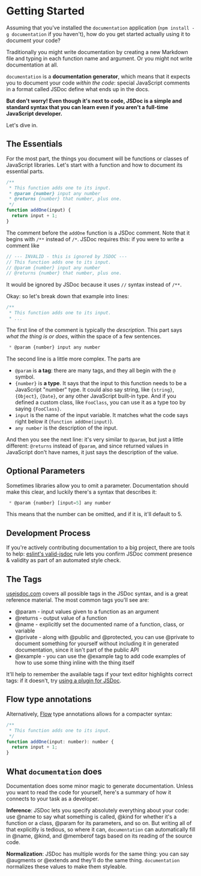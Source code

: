 # Getting Started

Assuming that you've installed the `documentation` application (`npm install -g documentation` if you haven't), how do you
get started actually using it to document your code?

Traditionally you might write documentation by creating a new Markdown
file and typing in each function name and argument. Or you might not
write documentation at all.

`documentation` is a **documentation generator**, which means that it expects
you to document your code _within the code_: special JavaScript comments
in a format called JSDoc define what ends up in the docs.

**But don't worry! Even though it's next to code, JSDoc is a simple and standard
syntax that you can learn even if you aren't a full-time JavaScript developer.**

Let's dive in.

## The Essentials

For the most part, the things you document will be functions or classes
of JavaScript libraries. Let's start with a function and how to document
its essential parts.

```js
/**
 * This function adds one to its input.
 * @param {number} input any number
 * @returns {number} that number, plus one.
 */
function addOne(input) {
  return input + 1;
}
```

The comment before the `addOne` function is a JSDoc comment. Note that it
begins with `/**` instead of `/*`. JSDoc requires this: if you were
to write a comment like

```js
// --- INVALID - this is ignored by JSDOC ---
// This function adds one to its input.
// @param {number} input any number
// @returns {number} that number, plus one.
```

It would be ignored by JSDoc because it uses `//` syntax instead of `/**`.

Okay: so let's break down that example into lines:

```js
/**
 * This function adds one to its input.
 * ...
```

The first line of the comment is typically the _description_. This part
says _what the thing is or does_, within the space of a few sentences.

```js
 * @param {number} input any number
```

The second line is a little more complex. The parts are

* `@param` is **a tag**: there are many tags, and
  they all begin with the `@` symbol.
* `{number}` is **a type**. It says that the input to this function needs
  to be a JavaScript "number" type. It could also say string, like `{string}`,
  `{Object}`, `{Date}`, or any other JavaScript built-in type. And if you
  defined a custom class, like `FooClass`, you can use it as a type too by
  saying `{FooClass}`.
* `input` is the name of the input variable. It matches what the code
  says right below it (`function addOne(input)`).
* `any number` is the description of the input.

And then you see the next line: it's very similar to `@param`, but just a little
different: `@returns` instead of `@param`, and since returned values in JavaScript
don't have names, it just says the description of the value.

## Optional Parameters

Sometimes libraries allow you to omit a parameter. Documentation should
make this clear, and luckily there's a syntax that describes it:

```js
 * @param {number} [input=5] any number
```

This means that the number can be omitted, and if it is, it'll default
to 5.

## Development Process

If you're actively contributing documentation to a big project, there
are tools to help: [eslint's valid-jsdoc](http://eslint.org/docs/rules/valid-jsdoc) rule
lets you confirm JSDoc comment presence & validity as part of an
automated style check.

## The Tags

[usejsdoc.com](http://usejsdoc.org/index.html) covers all possible tags in the
JSDoc syntax, and is a great reference material. The most common tags
you'll see are:

* @param - input values given to a function as an argument
* @returns - output value of a function
* @name - explicitly set the documented name of a function, class, or variable
* @private - along with @public and @protected, you can use @private to document
  something for yourself without including it in generated documentation,
  since it isn't part of the public API
* @example - you can use the @example tag to add code examples of how to
  use some thing inline with the thing itself

It'll help to remember the available tags if your text editor highlights correct tags: if it
doesn't, try [using a plugin for JSDoc](https://github.com/documentationjs/documentation/wiki/Text-editor-plugins).

## Flow type annotations

Alternatively, [Flow](http://flowtype.org/) type annotations allows for a compacter syntax:

```js
/**
 * This function adds one to its input.
 */
function addOne(input: number): number {
  return input + 1;
}
```

## What `documentation` does

Documentation does some minor magic to generate documentation. Unless
you want to read the code for yourself, here's a summary of how it connects
to your task as a developer.

**Inference**: JSDoc lets you specify absolutely everything about your code:
use @name to say what something is called, @kind for whether it's a function
or a class, @param for its parameters, and so on. But writing all of that
explicitly is tedious, so where it can, `documentation` can automatically
fill in @name, @kind, and @memberof tags based on its reading of the source
code.

**Normalization**: JSDoc has multiple words for the same thing: you can
say @augments or @extends and they'll do the same thing. `documentation`
normalizes these values to make them styleable.
